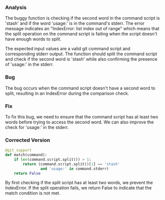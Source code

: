### Analysis
The buggy function is checking if the second word in the command script is 'stash' and if the word 'usage:' is in the command's stderr. The error message indicates an "IndexError: list index out of range" which means that the split operation on the command script is failing when the script doesn't have enough words to split.

The expected input values are a valid git command script and corresponding stderr output. The function should split the command script and check if the second word is 'stash' while also confirming the presence of 'usage:' in the stderr.

### Bug
The bug occurs when the command script doesn't have a second word to split, resulting in an IndexError during the comparison check.

### Fix
To fix this bug, we need to ensure that the command script has at least two words before trying to access the second word. We can also improve the check for 'usage:' in the stderr.

### Corrected Version
```python
@git_support
def match(command):
    if len(command.script.split()) > 1:
        return (command.script.split()[1] == 'stash'
                and 'usage:' in command.stderr)
    return False
``` 

By first checking if the split script has at least two words, we prevent the IndexError. If the split operation fails, we return False to indicate that the match condition is not met.